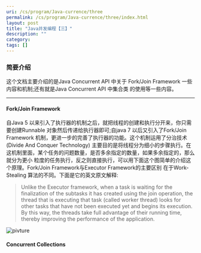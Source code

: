 ```yaml
---
uri: /cs/program/Java-currence/three
permalink: /cs/program/Java-currence/three/index.html
layout: post
title: "Java并发编程【三】"
description: ""
category:
tags: []
---
```


### 简要介绍

这个文档主要介绍的是Java Concurrent API 中关于 Fork/Join Framework 一些内容和机制;还有就是Java Concurrent API 中集合类
的使用等一些内容。

------

#### Fork/Join Framework

自Java 5 以来引入了执行器的机制之后，就把线程的创建和执行分开来，你只需要创建Runnable 对象然后传递给执行器即可;自java 7
以后又引入了Fork/Join Framework 机制，更进一步的完善了执行器的功能。这个机制运用了分治技术(Divide And Conquer Technology)
主要目的是将线程分为细小的步骤执行。在这机制里面，某个任务的问题数量，是否多余指定的数量，如果多余指定的，那么就分为更小
粒度的任务执行，反之则直接执行，可以用下面这个图简单的介绍这个原理。Fork/Join Framework与Executor Framework的主要区别
在于Work-Stealing 算法的不同。下面是它的英文原文解释:
>
>Unlike the Executor framework, when a task is waiting for the finalization of the
subtasks it has created using the join operation, the thread that is executing that task (called
worker thread) looks for other tasks that have not been executed yet and begins its execution.
By this way, the threads take full advantage of their running time, thereby improving the
performance of the application.
>

![pivture](http://i.imgur.com/ZY4UOyw.png)


#### Concurrent Collections


